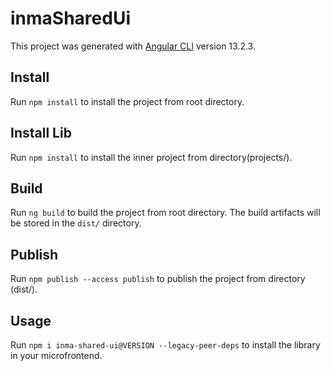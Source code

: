 # inmaSharedUi

This project was generated with [Angular CLI](https://github.com/angular/angular-cli) version 13.2.3.

## Install

Run `npm install` to install the project from root directory.

## Install Lib

Run `npm install` to install the inner project from directory(projects/).

## Build

Run `ng build` to build the project from root directory. The build artifacts will be stored in the `dist/` directory.


## Publish

Run `npm publish --access publish` to publish the project from directory (dist/).

## Usage

Run `npm i inma-shared-ui@VERSION --legacy-peer-deps` to install the library in your microfrontend.

